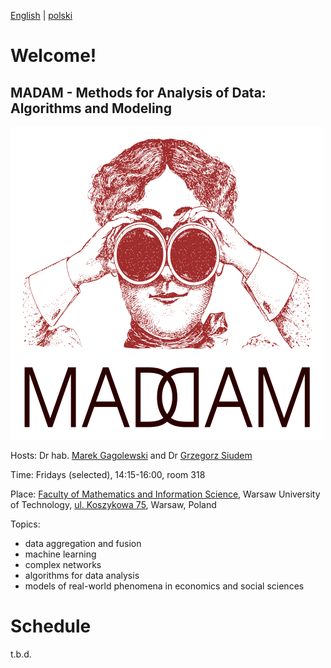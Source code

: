 [English](index.html) | [polski](index_pl.html)

# Welcome!

## MADAM - Methods for Analysis of Data: Algorithms and Modeling

![MADAM](madam_500.svg.png)

Hosts: Dr hab. [Marek Gagolewski](http://www.gagolewski.com) and Dr [Grzegorz Siudem](http://www.if.pw.edu.pl/~siudem/)

Time: Fridays (selected), 14:15-16:00, room 318

Place: [Faculty of Mathematics and Information Science](https://ww2.mini.pw.edu.pl/), Warsaw University of Technology, [ul. Koszykowa 75](https://goo.gl/maps/83p1mQsCmrz), Warsaw, Poland

Topics:

* data aggregation and fusion
* machine learning
* complex networks
* algorithms for data analysis
* models of real-world phenomena in economics and social sciences

# Schedule

t.b.d.
